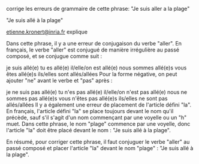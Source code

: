 corrige les erreurs de grammaire de cette phrase: "Je suis aller a la plage"

"Je suis allé à la plage"




etienne.kronert@inria.fr
explique

Dans cette phrase, il y a une erreur de conjugaison du verbe "aller". En français, le verbe "aller" est conjugué de manière irrégulière au passé composé, et se conjugue comme suit :

je suis allé(e)
tu es allé(e)
il/elle/on est allé(e)
nous sommes allé(e)s
vous êtes allé(e)s
ils/elles sont allés/allées
Pour la forme négative, on peut ajouter "ne" avant le verbe et "pas" après :

je ne suis pas allé(e)
tu n'es pas allé(e)
il/elle/on n'est pas allé(e)
nous ne sommes pas allé(e)s
vous n'êtes pas allé(e)s
ils/elles ne sont pas allés/allées
Il y a également une erreur de placement de l'article défini "la". En français, l'article défini "la" se place toujours devant le nom qu'il précède, sauf s'il s'agit d'un nom commençant par une voyelle ou un "h" muet. Dans cette phrase, le nom "plage" commence par une voyelle, donc l'article "la" doit être placé devant le nom : "Je suis allé à la plage".

En résumé, pour corriger cette phrase, il faut conjuguer le verbe "aller" au passé composé et placer l'article "la" devant le nom "plage" : "Je suis allé à la plage".

